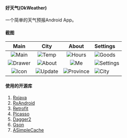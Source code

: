 #### 好天气(OkWeather)
一个简单的天气预报Android App。

#### 截图
| Main | City  | About  | Settings |
|:-------------:|:-------:|:-------:|:--------|
|![Main](https://raw.githubusercontent.com/alimy/OkWeather/master/app/art/main.png)|![Temp](https://raw.githubusercontent.com/alimy/OkWeather/master/app/art/temp.png)|![Hours](https://raw.githubusercontent.com/alimy/OkWeather/master/app/art/hours.png)|![Goods](https://raw.githubusercontent.com/alimy/OkWeather/master/app/art/good.png)|
|![Drawer](https://raw.githubusercontent.com/alimy/OkWeather/master/app/art/drawer.png)|![About](https://raw.githubusercontent.com/alimy/OkWeather/master/app/art/about.png)|![Me](https://raw.githubusercontent.com/alimy/OkWeather/master/app/art/me.png)|![Settings](https://raw.githubusercontent.com/alimy/OkWeather/master/app/art/settings.png)|
|![Icon](https://raw.githubusercontent.com/alimy/OkWeather/master/app/art/dialog_icon.png)|![Update](https://raw.githubusercontent.com/alimy/OkWeather/master/app/art/dialog_update.png)|![Province](https://raw.githubusercontent.com/alimy/OkWeather/master/app/art/province.png)|![City](https://raw.githubusercontent.com/alimy/OkWeather/master/app/art/city.png)|

#### 使用的开源库
1. [Rxjava][1]
2. [RxAndroid][2]
3. [Retrofit][3]
4. [Picasso][4]
5. [Dagger2][5]
6. [Gson][6]
7. [ASimpleCache][7]

[1]:	https://github.com/ReactiveX/RxJava
[2]:	https://github.com/ReactiveX/RxAndroid
[3]:	https://github.com/square/retrofit
[4]:	https://github.com/square/picasso
[5]:  https://github.com/google/dagger
[6]:  https://github.com/google/gson
[7]:	https://github.com/yangfuhai/ASimpleCache
